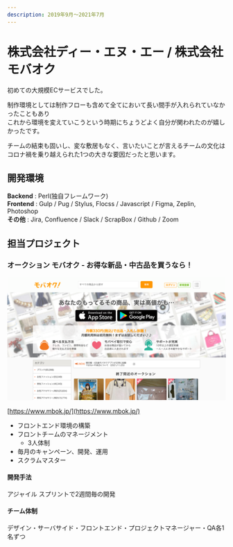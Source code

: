 ```yaml
---
description: 2019年9月〜2021年7月
---
```


# 株式会社ディー・エヌ・エー / 株式会社モバオク

初めての大規模ECサービスでした。

制作環境としては制作フローも含めて全てにおいて長い間手が入れられていなかったこともあり\
これから環境を変えていこうという時期にちょうどよく自分が関われたのが嬉しかったです。

チームの結束も固いし、変な敷居もなく、言いたいことが言えるチームの文化はコロナ禍を乗り越えられた1つの大きな要因だったと思います。

## 開発環境

**Backend** : Perl(独自フレームワーク) \
**Frontend** : Gulp / Pug / Stylus, Flocss / Javascript / Figma, Zeplin, Photoshop\
**その他** : Jira, Confluence / Slack / ScrapBox / Github / Zoom

## 担当プロジェクト

### オークション モバオク - お得な新品・中古品を買うなら！

![オークション モバオク - お得な新品・中古品を買うなら！](<../.gitbook/assets/image (26) (1).png>)

[https://www.mbok.jp/](https://www.mbok.jp/)

* フロントエンド環境の構築
* フロントチームのマネージメント
  * 3人体制
* 毎月のキャンペーン、開発、運用
* スクラムマスター

#### 開発手法

アジャイル スプリントで2週間毎の開発

#### チーム体制

デザイン・サーバサイド・フロントエンド・プロジェクトマネージャー・QA各1名ずつ
